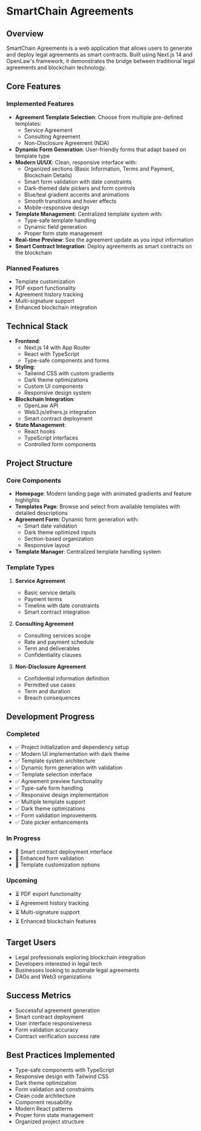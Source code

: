 # SmartChain Agreements

## Overview

SmartChain Agreements is a web application that allows users to generate and deploy legal agreements as smart contracts. Built using Next.js 14 and OpenLaw's framework, it demonstrates the bridge between traditional legal agreements and blockchain technology.

## Core Features

### Implemented Features

- **Agreement Template Selection**: Choose from multiple pre-defined templates:
  - Service Agreement
  - Consulting Agreement
  - Non-Disclosure Agreement (NDA)
- **Dynamic Form Generation**: User-friendly forms that adapt based on template type
- **Modern UI/UX**: Clean, responsive interface with:
  - Organized sections (Basic Information, Terms and Payment, Blockchain Details)
  - Smart form validation with date constraints
  - Dark-themed date pickers and form controls
  - Blue/teal gradient accents and animations
  - Smooth transitions and hover effects
  - Mobile-responsive design
- **Template Management**: Centralized template system with:
  - Type-safe template handling
  - Dynamic field generation
  - Proper form state management
- **Real-time Preview**: See the agreement update as you input information
- **Smart Contract Integration**: Deploy agreements as smart contracts on the blockchain

### Planned Features

- Template customization
- PDF export functionality
- Agreement history tracking
- Multi-signature support
- Enhanced blockchain integration

## Technical Stack

- **Frontend**:
  - Next.js 14 with App Router
  - React with TypeScript
  - Type-safe components and forms
- **Styling**:
  - Tailwind CSS with custom gradients
  - Dark theme optimizations
  - Custom UI components
  - Responsive design system
- **Blockchain Integration**:
  - OpenLaw API
  - Web3.js/ethers.js integration
  - Smart contract deployment
- **State Management**:
  - React hooks
  - TypeScript interfaces
  - Controlled form components

## Project Structure

### Core Components

- **Homepage**: Modern landing page with animated gradients and feature highlights
- **Templates Page**: Browse and select from available templates with detailed descriptions
- **Agreement Form**: Dynamic form generation with:
  - Smart date validation
  - Dark theme optimized inputs
  - Section-based organization
  - Responsive layout
- **Template Manager**: Centralized template handling system

### Template Types

1. **Service Agreement**

   - Basic service details
   - Payment terms
   - Timeline with date constraints
   - Smart contract integration

2. **Consulting Agreement**

   - Consulting services scope
   - Rate and payment schedule
   - Term and deliverables
   - Confidentiality clauses

3. **Non-Disclosure Agreement**
   - Confidential information definition
   - Permitted use cases
   - Term and duration
   - Breach consequences

## Development Progress

### Completed

- ✅ Project initialization and dependency setup
- ✅ Modern UI implementation with dark theme
- ✅ Template system architecture
- ✅ Dynamic form generation with validation
- ✅ Template selection interface
- ✅ Agreement preview functionality
- ✅ Type-safe form handling
- ✅ Responsive design implementation
- ✅ Multiple template support
- ✅ Dark theme optimizations
- ✅ Form validation improvements
- ✅ Date picker enhancements

### In Progress

- 🔄 Smart contract deployment interface
- 🔄 Enhanced form validation
- 🔄 Template customization options

### Upcoming

- ⏳ PDF export functionality
- ⏳ Agreement history tracking
- ⏳ Multi-signature support
- ⏳ Enhanced blockchain features

## Target Users

- Legal professionals exploring blockchain integration
- Developers interested in legal tech
- Businesses looking to automate legal agreements
- DAOs and Web3 organizations

## Success Metrics

- Successful agreement generation
- Smart contract deployment
- User interface responsiveness
- Form validation accuracy
- Contract verification success rate

## Best Practices Implemented

- Type-safe components with TypeScript
- Responsive design with Tailwind CSS
- Dark theme optimization
- Form validation and constraints
- Clean code architecture
- Component reusability
- Modern React patterns
- Proper form state management
- Organized project structure

